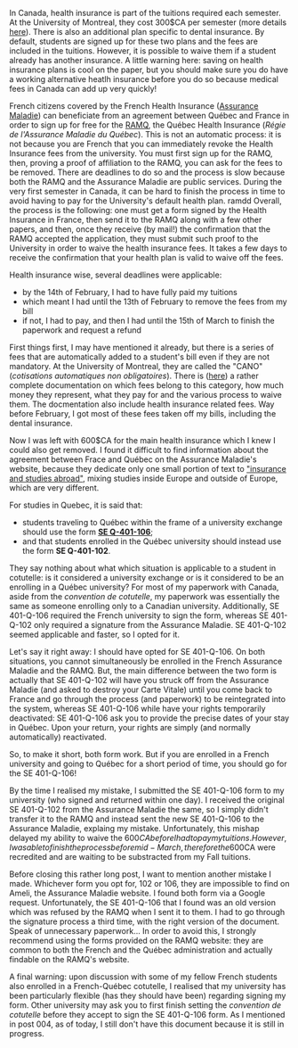<!--
.. title: 006 - Health Insurance from France to Canada
.. slug: 006
.. date: 2022-07-28 11:52:15 UTC-04:00
.. tags: draft, paperworking
.. category: draft
.. link: 
.. description: 
.. type: text
-->

In Canada, health insurance is part of the tuitions required each semester. At the University of Montreal, they cost 300$CA per semester (more details [here](http://www.bei.umontreal.ca/bei/ass_couverture.htm)). There is also an additional plan specific to dental insurance. By default, students are signed up for these two plans and the fees are included in the tuitions. However, it is possible to waive them if a student already has another insurance. A little warning here: saving on health insurance plans is cool on the paper, but you should make sure you do have a working alternative heatlh insurance before you do so because medical fees in Canada can add up very quickly!

French citizens covered by the French Health Insurance ([Assurance Maladie](https://www.ameli.fr/paris/assure)) can beneficiate from an agreement between Québec and France in order to sign up for free for the [RAMQ](https://www.ramq.gouv.qc.ca/fr), the Québec Health Insurance (*Régie de l'Assurance Maladie du Québec*). This is not an automatic process: it is not because you are French that you can immediately revoke the Health Insurance fees from the university. You must first sign up for the RAMQ, then, proving a proof of affiliation to the RAMQ, you can ask for the fees to be removed. There are deadlines to do so and the process is slow because both the RAMQ and the Assurance Maladie are public services. During the very first semester in Canada, it can be hard to finish the process in time to avoid having to pay for the University's default health plan.
ramdd
Overall, the process is the following: one must get a form signed by the Health Insurance in France, then send it to the RAMQ along with a few other papers, and then, once they receive (by mail!) the confirmation that the RAMQ accepted the application, they must submit such proof to the University in order to waive the health insurance fees. It takes a few days to receive the confirmation that your health plan is valid to waive off the fees.  

Health insurance wise, several deadlines were applicable:

- by the 14th of February, I had to have fully paid my tuitions
- which meant I had until the 13th of February to remove the fees from my bill
- if not, I had to pay, and then I had until the 15th of March to finish the paperwork and request a refund

First things first, I may have mentioned it already, but there is a series of fees that are automatically added to a student's bill even if they are not mandatory. At the University of Montreal, they are called the "CANO" (*cotisations automatiques non obligatoires*). There is ([here](https://ombudsman.umontreal.ca/foire-aux-questions/faq/news/detail/News/comment-me-desister-des-assurances-ou-dautres-frais-non-obligatoires/)) a rather complete documentation on which fees belong to this category, how much money they represent, what they pay for and the various process to waive them. The docmentation also include health insurance related fees. Way before February, I got most of these fees taken off my bills, including the dental insurance.

Now I was left with 600$CA for the main health insurance which I knew I could also get removed. I found it difficult to find information about the agreement between Frace and Québec on the Assurance Maladie's website, because they dedicate only one small portion of text to ["insurance and studies abroad"](https://www.ameli.fr/paris/assure/droits-demarches/europe-international/protection-sociale-etranger/etudes-etranger), mixing studies inside Europe and outside of Europe, which are very different.  

For studies in Quebec, it is said that:

- students traveling to Québec within the frame of a university exchange should use the form [**SE Q-401-106**](https://www.ramq.gouv.qc.ca/fr/media/2516);
- and that students enrolled in the Québec university should instead use the form **SE Q-401-102**.

They say nothing about what which situation is applicable to a student in cotutelle: is it considered a university exchange or is it considered to be an enrolling in a Québec university? For most of my paperwork with Canada, aside from the *convention de cotutelle*, my paperwork was essentially the same as someone enrolling only to a Canadian university. Additionally, SE 401-Q-106 required the French university to sign the form, whereas SE 401-Q-102 only required a signature from the Assurance Maladie. SE 401-Q-102 seemed applicable and faster, so I opted for it.  

Let's say it right away: I should have opted for SE 401-Q-106. On both situations, you cannot simultaneously be enrolled in the French Assurance Maladie and the RAMQ. But, the main difference between the two form is actually that SE 401-Q-102 will have you struck off from the Assurance Maladie (and asked to destroy your Carte Vitale) until you come back to France and go through the process (and paperwork) to be reintegrated into the system, whereas SE 401-Q-106 while have your rights temporarily deactivated: SE 401-Q-106 ask you to provide the precise dates of your stay in Québec. Upon your return, your rights are simply (and normally automatically) reactivated.  

So, to make it short, both form work. But if you are enrolled in a French university and going to Québec for a short period of time, you should go for the SE 401-Q-106!

By the time I realised my mistake, I submitted the SE 401-Q-106 form to my university (who signed and returned within one day). I received the original SE 401-Q-102 from the Assurance Maladie the same, so I simply didn't transfer it to the RAMQ and instead sent the new SE 401-Q-106 to the Assurance Maladie, explaing my mistake. Unfortunately, this mishap delayed my ability to waive the 600$CA before I had to pay my tuitions. However, I was able to finish the process before mid-March, therefore the 600$CA were recredited and are waiting to be substracted from my Fall tuitions.  

Before closing this rather long post, I want to mention another mistake I made. Whichever form you opt for, 102 or 106, they are impossible to find on Ameli, the Assurance Maladie website. I found both form via a Google request. Unfortunately, the SE 401-Q-106 that I found was an old version which was refused by the RAMQ when I sent it to them. I had to go through the signature process a third time, with the right version of the document. Speak of unnecessary paperwork... In order to avoid this, I strongly recommend using the forms provided on the RAMQ website: they are common to both the French and the Québec administration and actually findable on the RAMQ's website.  
 
A final warning: upon discussion with some of my fellow French students also enrolled in a French-Québec cotutelle, I realised that my university has been particularly flexible (has they should have been) regarding signing my form. Other university may ask you to first finish setting the *convention de cotutelle* before they accept to sign the SE 401-Q-106 form. As I mentioned in post 004, as of today, I still don't have this document because it is still in progress. 